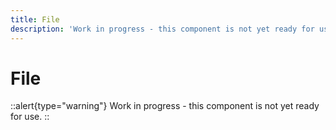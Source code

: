 ```yaml
---
title: File
description: 'Work in progress - this component is not yet ready for use.'
---
```


# File

::alert{type="warning"}
Work in progress - this component is not yet ready for use.
::
